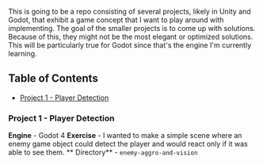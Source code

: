 This is going to be a repo consisting of several projects, likely in Unity and Godot, that exhibit a game concept that I want to play around with implementing. The goal of the smaller projects is to come up with solutions. Because of this, they might not be the most elegant or optimized solutions. This will be particularly true for Godot since that's the engine I'm currently learning.

<!-- omit in toc -->
## Table of Contents
- [Project 1 - Player Detection](#project-1---player-detection)

### Project 1 - Player Detection
**Engine** - Godot 4
**Exercise** - I wanted to make a simple scene where an enemy game object could detect the player and would react only if it was able to see them.
** Directory** - `enemy-aggro-and-vision`

